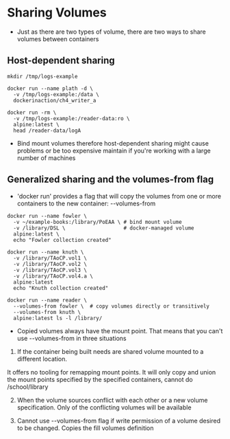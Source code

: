 # Sharing Volumes

- Just as there are two types of volume, there are two ways to share volumes between containers

## Host-dependent sharing

```shell
mkdir /tmp/logs-example

docker run --name plath -d \
  -v /tmp/logs-example:/data \
  dockerinaction/ch4_writer_a

docker run -rm \
  -v /tmp/logs-example:/reader-data:ro \
  alpine:latest \
  head /reader-data/logA
```

- Bind mount volumes therefore host-dependent sharing might cause problems or be
  too expensive maintain if you're working with a large number of machines

## Generalized sharing and the volumes-from flag

- 'docker run' provides a flag that will copy the volumes from one or more
  containers to the new container: --volumes-from

```shell
docker run --name fowler \
  -v ~/example-books:/library/PoEAA \ # bind mount volume
  -v /library/DSL \                   # docker-managed volume
  alpine:latest \
  echo "Fowler collection created"

docker run --name knuth \
  -v /library/TAoCP.vol1 \
  -v /library/TAoCP.vol2 \
  -v /library/TAoCP.vol3 \
  -v /library/TAoCP.vol4.a \
  alpine:latest
  echo "Knuth collection created"

docker run --name reader \
  --volumes-from fowler \  # copy volumes directly or transitively
  --volumes-from knuth \
  alpine:latest ls -l /library/
```

- Copied volumes always have the mount point. That means that you can't use
  --volumes-from in three situations

1. If the container being built needs are shared volume mounted to a different location.

It offers no tooling for remapping mount points. It will only copy and union the
mount points specified by the specified containers, cannot do /school/library

2. When the volume sources conflict with each other or a new volume
   specification. Only of the conflicting volumes will be available

3. Cannot use --volumes-from flag if write permission of a volume desired to be
   changed. Copies the fill volumes definition
